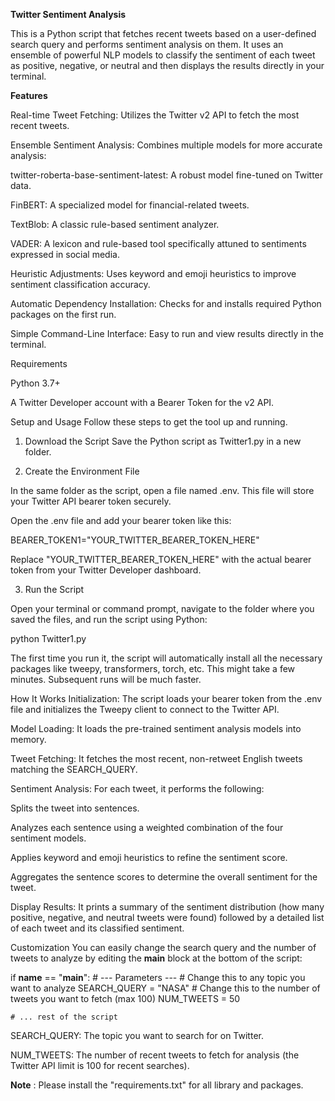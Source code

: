 **Twitter Sentiment Analysis** 

This is a Python script that fetches recent tweets based on a user-defined search query and performs sentiment analysis on them. It uses an ensemble of powerful NLP models to classify the sentiment of each tweet as positive, negative, or neutral and then displays the results directly in your terminal.

**Features**

Real-time Tweet Fetching: Utilizes the Twitter v2 API to fetch the most recent tweets.

Ensemble Sentiment Analysis: Combines multiple models for more accurate analysis:

twitter-roberta-base-sentiment-latest: A robust model fine-tuned on Twitter data.

FinBERT: A specialized model for financial-related tweets.

TextBlob: A classic rule-based sentiment analyzer.

VADER: A lexicon and rule-based tool specifically attuned to sentiments expressed in social media.

Heuristic Adjustments: Uses keyword and emoji heuristics to improve sentiment classification accuracy.

Automatic Dependency Installation: Checks for and installs required Python packages on the first run.

Simple Command-Line Interface: Easy to run and view results directly in the terminal.

Requirements

Python 3.7+

A Twitter Developer account with a Bearer Token for the v2 API.

Setup and Usage
Follow these steps to get the tool up and running.

1. Download the Script
Save the Python script as Twitter1.py in a new folder.

2. Create the Environment File

In the same folder as the script, open a file named .env. This file will store your Twitter API bearer token securely.

Open the .env file and add your bearer token like this:

BEARER_TOKEN1="YOUR_TWITTER_BEARER_TOKEN_HERE"

Replace "YOUR_TWITTER_BEARER_TOKEN_HERE" with the actual bearer token from your Twitter Developer dashboard.

3. Run the Script

Open your terminal or command prompt, navigate to the folder where you saved the files, and run the script using Python:

python Twitter1.py

The first time you run it, the script will automatically install all the necessary packages like tweepy, transformers, torch, etc. This might take a few minutes. Subsequent runs will be much faster.

How It Works
Initialization: The script loads your bearer token from the .env file and initializes the Tweepy client to connect to the Twitter API.

Model Loading: It loads the pre-trained sentiment analysis models into memory.

Tweet Fetching: It fetches the most recent, non-retweet English tweets matching the SEARCH_QUERY.

Sentiment Analysis: For each tweet, it performs the following:

Splits the tweet into sentences.

Analyzes each sentence using a weighted combination of the four sentiment models.

Applies keyword and emoji heuristics to refine the sentiment score.

Aggregates the sentence scores to determine the overall sentiment for the tweet.

Display Results: It prints a summary of the sentiment distribution (how many positive, negative, and neutral tweets were found) followed by a detailed list of each tweet and its classified sentiment.

Customization
You can easily change the search query and the number of tweets to analyze by editing the __main__ block at the bottom of the script:

if __name__ == "__main__":
    # --- Parameters ---
    # Change this to any topic you want to analyze
    SEARCH_QUERY = "NASA"
    # Change this to the number of tweets you want to fetch (max 100)
    NUM_TWEETS = 50

    # ... rest of the script

SEARCH_QUERY: The topic you want to search for on Twitter.

NUM_TWEETS: The number of recent tweets to fetch for analysis (the Twitter API limit is 100 for recent searches).


**Note** : Please install the "requirements.txt" for all library and packages.


